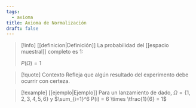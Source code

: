 ```yaml
---
tags:
  - axioma
title: Axioma de Normalización
draft: false
---
```

> [!info] [[definicion|Definición]]
> La probabilidad del [[espacio muestral]] completo es 1:
> 
> $P(\Omega) = 1$

> [!quote] Contexto
> Refleja que algún resultado del experimento debe ocurrir con certeza.  

> [!example] [[ejemplo|Ejemplo]]
> Para un lanzamiento de dado, $\Omega = \{1,2,3,4,5,6\}$ y $\sum_{i=1}^6 P(i) = 6 \times \tfrac{1}{6} = 1$
